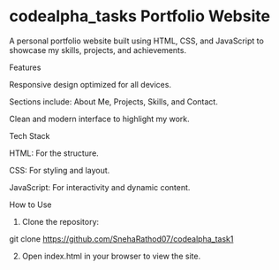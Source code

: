# codealpha_tasks Portfolio Website

A personal portfolio website built using HTML, CSS, and JavaScript to showcase my skills, projects, and achievements.

Features

Responsive design optimized for all devices.

Sections include: About Me, Projects, Skills, and Contact.

Clean and modern interface to highlight my work.


Tech Stack

HTML: For the structure.

CSS: For styling and layout.

JavaScript: For interactivity and dynamic content.


How to Use

1. Clone the repository:

git clone https://github.com/SnehaRathod07/codealpha_task1


2. Open index.html in your browser to view the site.
